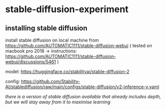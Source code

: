 # stable-diffusion-experiment

## installing stable diffusion

install stable diffusion on local machine from https://github.com/AUTOMATIC1111/stable-diffusion-webui
( tested on macbook pro 2018 -> instructions: https://github.com/AUTOMATIC1111/stable-diffusion-webui/discussions/5461 )

model:
https://huggingface.co/stabilityai/stable-diffusion-2

config:
https://github.com/Stability-AI/stablediffusion/raw/main/configs/stable-diffusion/v2-inference-v.yaml

_there is a version of stable diffusion available that already includes depth, but we will stay away from it to maximise learning_
